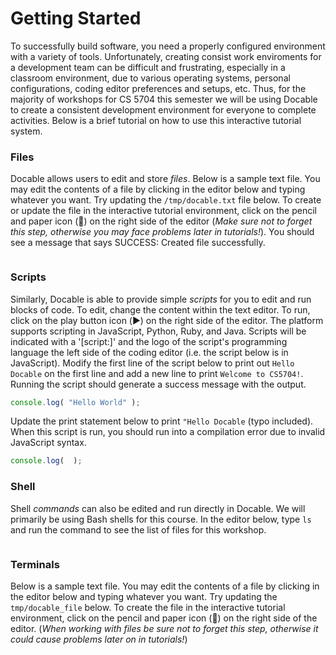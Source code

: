 # Getting Started

To successfully build software, you need a properly configured environment with a variety of tools. Unfortunately, creating consist work enviroments for a development team can be difficult and frustrating, especially in a classroom environment, due to various operating systems, personal configurations, coding editor preferences and setups, etc. Thus, for the majority of workshops for CS 5704 this semester we will be using Docable to create a consistent development environment for everyone to complete activities. Below is a brief tutorial on how to use this interactive tutorial system.

### Files

Docable allows users to edit and store _files_. Below is a sample text file. You may edit the contents of a file by clicking in the editor below and typing whatever you want. Try updating the `/tmp/docable.txt` file below. To create or update the file in the interactive tutorial environment, click on the pencil and paper icon (📝) on the right side of the editor (_Make sure not to forget this step, otherwise you may face problems later in tutorials!_). You should see a message that says SUCCESS: Created file successfully.

```bash|{type:'file',path:'/tmp/docable.txt'}

```

### Scripts

Similarly, Docable is able to provide simple _scripts_ for you to edit and run blocks of code. To edit, change the content within the text editor. To run, click on the play button icon (▶️) on the right side of the editor. The platform supports scripting in JavaScript, Python, Ruby, and Java. Scripts will be indicated with a '[script:]' and the logo of the script's programming language the left side of the coding editor (i.e. the script below is in JavaScript). Modify the first line of the script below to print out `Hello Docable` on the first line and add a new line to print `Welcome to CS5704!`. Running the script should generate a success message with the output.

```js |{type:'script'}
console.log( "Hello World" );
```

Update the print statement below to print `"Hello Docable` (typo included). When this script is run, you should run into a compilation error due to invalid JavaScript syntax.

```js |{type:'script'}
console.log(  );
```

### Shell

Shell _commands_ can also be edited and run directly in Docable. We will primarily be using Bash shells for this course. In the editor below, type `ls` and run the command to see the list of files for this workshop.

```bash|{type:'command', shell:'bash'}

```


### Terminals

Below is a sample text file. You may edit the contents of a file by clicking in the editor below and typing whatever you want. Try updating the `tmp/docable_file` below. To create the file in the interactive tutorial environment, click on the pencil and paper icon (📝) on the right side of the editor. (_When working with files be sure not to forget this step, otherwise it could cause problems later on in tutorials!_)

